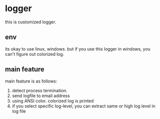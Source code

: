 # logger
this is customized logger.

## env
its okay to use linux, windows.
but if you use this logger in windows, you can't figure out colorized log.

## main feature
main feature is as follows:
1. detect process termination.
1. send logfile to email address 
1. using ANSI color. colorized log is printed
1. if you select specific log-level, you can extract same or high log level in log file

